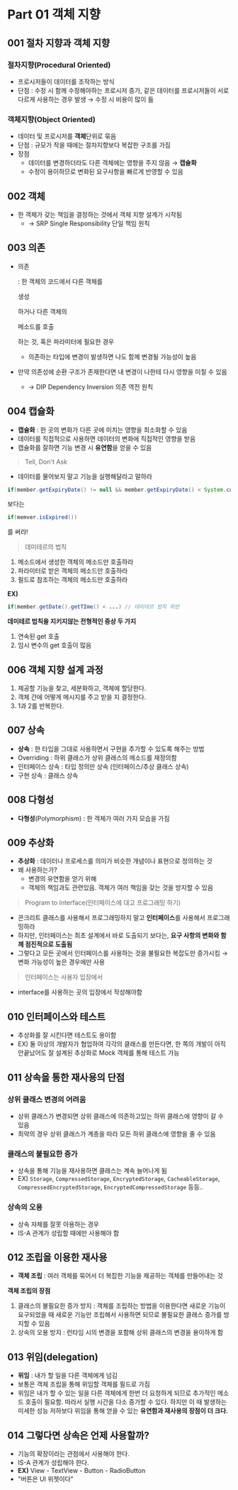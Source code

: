 # Part 01 객체 지향

## 001 절차 지향과 객체 지향

### 절차지향(Procedural Oriented)

- 프로시저들이 데이터를 조작하는 방식
- 단점 : 수정 시 함께 수정해야하는 프로시저 증가, 같은 데이터를 프로시저들이 서로 다르게 사용하는 경우 발생 → 수정 시 비용이 많이 듦

### 객체지향(Object Oriented)

- 데이터 및 프로시저를 **객체**단위로 묶음
- 단점 : 규모가 작을 때에는 절차지향보다 복잡한 구조를 가짐
- 장점
  - 데이터를 변경하더라도 다른 객체에는 영향을 주지 않음 → **캡슐화**
  - 수정이 용이하므로 변화된 요구사항을 빠르게 반영할 수 있음

## 002 객체

- 한 객체가 갖는 책임을 결정하는 것에서 객체 지향 설계가 시작됨
  - → SRP Single Responsibility 단일 책임 원칙

## 003 의존

- 의존

   : 한 객체의 코드에서 다른 객체를 

  생성

  하거나 다른 객체의 

  메소드를 호출

  하는 것, 혹은 파라미터에 필요한 경우

  - 의존하는 타입에 변경이 발생하면 나도 함께 변경될 가능성이 높음

- 만약 의존성에 순환 구조가 존재한다면 내 변경이 나한테 다시 영향을 미칠 수 있음

  - → DIP Dependency Inversion 의존 역전 원칙

## 004 캡슐화

- **캡슐화** : 한 곳의 변화가 다른 곳에 미치는 영향을 최소화할 수 있음
- 데이터를 직접적으로 사용하면 데이터의 변화에 직접적인 영향을 받음
- 캡슐화를 잘하면 기능 변경 시 **유연함**을 얻을 수 있음

> Tell, Don't Ask

- 데이터를 물어보지 말고 기능을 실행해달라고 말하라

```java
if(member.getExpiryDate() != null && member.getExpiryDate() < System.currentTimeMillis()) { ... }
```

보다는

```java
if(memver.isExpired())
```

를 써라!

> 데미테르의 법칙

1. 메소드에서 생성한 객체의 메소드만 호출하라
2. 파라미터로 받은 객체의 메소드만 호출하라
3. 필드로 참조하는 객체의 메소드만 호출하라

**EX)**

```java
if(member.getDate().getTIme() < ...) // 데미테르 법칙 위반
```

**데미테르 법칙을 지키지않는 전형적인 증상 두 가지**

1. 연속된 get 호출
2. 임시 변수의 get 호출이 많음

## 006 객체 지향 설계 과정

1. 제공할 기능을 찾고, 세분화하고, 객체에 할당한다.
2. 객체 간에 어떻게 메시지를 주고 받을 지 결정한다.
3. 1과 2를 반복한다.

## 007 상속

- **상속** : 한 타입을 그대로 사용하면서 구현을 추가할 수 있도록 해주는 방법
- Overriding : 하위 클래스가 상위 클래스의 메소드를 재정의함
- 인터페이스 상속 : 타입 정의만 상속 (인터페이스/추상 클래스 상속)
- 구현 상속 : 클래스 상속

## 008 다형성

- **다형성**(Polymorphism) : 한 객체가 여러 가지 모습을 가짐

## 009 추상화

- **추상화** : 데이터나 프로세스를 의미가 비슷한 개념이나 표현으로 정의하는 것
- 왜 사용하는가?
  - 변경의 유연함을 얻기 위해
  - 객체의 책임과도 관련있음. 객체가 여러 책임을 갖는 것을 방지할 수 있음

> Program to Interface(인터페이스에 대고 프로그래밍 하기)

- 콘크리트 클래스를 사용해서 프로그래밍하지 말고 **인터페이스**를 사용해서 프로그래밍하라
- 하지만, 인터페이스는 최초 설계에서 바로 도출되기 보다는, **요구 사항의 변화와 함께 점진적으로 도출됨**
- 그렇다고 모든 곳에서 인터페이스를 사용하는 것을 불필요한 복잡도만 증가시킴 → 변화 가능성이 높은 경우에만 사용

> 인터페이스는 사용자 입장에서

- interface를 사용하는 곳의 입장에서 작성해야함

## 010 인터페이스와 테스트

- 추상화를 잘 시킨다면 테스트도 용이함
- EX) 둘 이상의 개발자가 협업하여 각각의 클래스를 만든다면, 한 쪽의 개발이 아직 안끝났어도 잘 설계된 추상화로 Mock 객체를 통해 테스트 가능

## 011 상속을 통한 재사용의 단점

### 상위 클래스 변경의 어려움

- 상위 클래스가 변경되면 상위 클래스에 의존하고있는 하위 클래스에 영향이 갈 수 있음
- 최악의 경우 상위 클래스가 계층을 따라 모든 하위 클래스에 영향을 줄 수 있음

### 클래스의 불필요한 증가

- 상속을 통해 기능을 재사용하면 클래스는 계속 늘어나게 됨
- EX) `Storage`, `CompressedStorage`, `EncryptedStorage`, `CacheableStorage`, `CompressedEncryptedStorage`, `EncryptedCompressedStorage` 등등..

### 상속의 오용

- 상속 자체를 잘못 아용하는 경우
- IS-A 관계가 성립할 때에만 사용해야 함

## 012 조립을 이용한 재사용

- **객체 조립** : 여러 객체를 묶어서 더 복잡한 기능을 제공하는 객체를 만들어내는 것

**객체 조립의 장점**

1. 클래스의 불필요한 증가 방지 : 객체를 조립하는 방법을 이용한다면 새로운 기능이 요구되었을 때 새로운 기능만 조립해서 사용하면 되므로 불필요한 클래스 증가를 방지할 수 있음
2. 상속의 오용 방지 : 런타임 시의 변경을 포함해 상위 클래스의 변경을 용이하게 함

## 013 위임(delegation)

- **위임** : 내가 할 일을 다른 객체에게 넘김
- 보통은 객체 조립을 통해 위임할 객체를 필드로 가짐
- 위임은 내가 할 수 있는 일을 다른 객체에게 한번 더 요청하게 되므로 추가적인 메소드 호출이 필요함. 따라서 실행 시간을 다소 증가할 수 있다. 하지만 이 때 발생하는 미세한 성능 저하보다 위임을 통해 얻을 수 있는 **유연함과 재사용의 장점이 더 크다.**

## 014 그렇다면 상속은 언제 사용할까?

- 기능의 확장이라는 관점에서 사용해야 한다.
- IS-A 관계가 성립해야 한다.
- **EX)** View - TextView - Button - RadioButton
- "버튼은 UI 위젯이다"